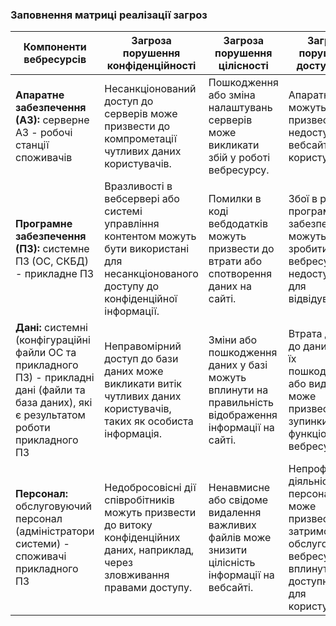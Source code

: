 ### Заповнення матриці реалізації загроз
| Компоненти вебресурсів                     | Загроза порушення конфіденційності                          | Загроза порушення цілісності                              | Загроза порушення доступності                          |
|---------------------------------------------|-----------------------------------------------------------|----------------------------------------------------------|------------------------------------------------------|
| **Апаратне забезпечення (АЗ):** серверне АЗ - робочі станції споживачів | Несанкціонований доступ до серверів може призвести до компрометації чутливих даних користувачів. | Пошкодження або зміна налаштувань серверів може викликати збій у роботі вебресурсу. | Апаратні збої можуть призвести до недоступності вебсайту для користувачів. |
| **Програмне забезпечення (ПЗ):** системне ПЗ (ОС, СКБД) - прикладне ПЗ | Вразливості в вебсервері або системі управління контентом можуть бути використані для несанкціонованого доступу до конфіденційної інформації. | Помилки в коді вебдодатків можуть призвести до втрати або спотворення даних на сайті. | Збої в роботі програмного забезпечення можуть зробити вебресурс недоступним для відвідувачів. |
| **Дані:** системні (конфігураційні файли ОС та прикладного ПЗ) - прикладні дані (файли та база даних), які є результатом роботи прикладного ПЗ | Неправомірний доступ до бази даних може викликати витік чутливих даних користувачів, таких як особиста інформація. | Зміни або пошкодження даних у базі можуть вплинути на правильність відображення інформації на сайті. | Втрата доступу до даних через їх пошкодження або видалення може призвести до зупинки функціонування вебресурсу. |
| **Персонал:** обслуговуючий персонал (адміністратори системи) - споживачі прикладного ПЗ | Недобросовісні дії співробітників можуть призвести до витоку конфіденційних даних, наприклад, через зловживання правами доступу. | Ненавмисне або свідоме видалення важливих файлів може знизити цілісність інформації на вебсайті. | Непрофесійна діяльність персоналу може призвести до затримок в обслуговуванні вебресурсу і вплинути на доступність для користувачів. |
